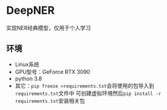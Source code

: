 # DeepNER

实现NER经典模型，仅用于个人学习

## 环境
- Linux系统
- GPU型号：GeForce RTX 3090
- python 3.8
- 其它：`pip freeze >requirements.txt`会将使用的包导入到`requirements.txt`文件中
    可创建虚拟环境然后`pip install -r requirements.txt`安装相关包